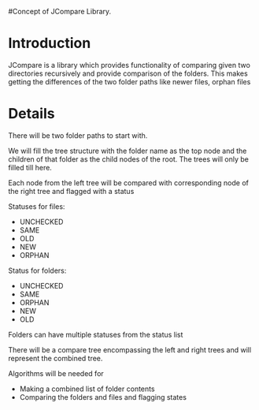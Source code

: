 #Concept of JCompare Library.

# Introduction #

JCompare is a library which provides functionality of comparing given two directories recursively and provide comparison of the folders.  This makes getting the differences of the two folder paths like newer files, orphan files


# Details #

There will be two folder paths to start with.

We will fill the tree structure with the folder name as the top node and the children of that folder as the child nodes of the root.  The trees will only be filled till here.

Each node from the left tree will be compared with corresponding node of the right tree and flagged with a status

Statuses for files:
  * UNCHECKED
  * SAME
  * OLD
  * NEW
  * ORPHAN

Status for folders:
  * UNCHECKED
  * SAME
  * ORPHAN
  * NEW
  * OLD

Folders can have multiple statuses from the status list

There will be a compare tree encompassing the left and right trees and will represent the combined tree.

Algorithms will be needed for

  * Making a combined list of folder contents
  * Comparing the folders and files and flagging states